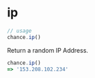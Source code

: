 # ip

```js
// usage
chance.ip()
```

Return a random IP Address.

```js
chance.ip()
=> '153.208.102.234'
```

